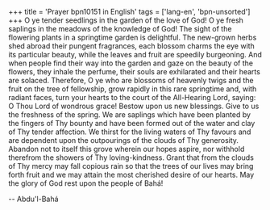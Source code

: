 +++
title = 'Prayer bpn10151 in English'
tags = ['lang-en', 'bpn-unsorted']
+++
O ye tender seedlings in the garden of the love of God!
O ye fresh saplings in the meadows of the knowledge of God!
The sight of the flowering plants in a springtime garden is delightful. The new-grown herbs shed abroad their pungent fragrances, each blossom charms the eye with its particular beauty, while the leaves and fruit are speedily burgeoning. And when people find their way into the garden and gaze on the beauty of the flowers, they inhale the perfume, their souls are exhilarated and their hearts are solaced. Therefore, O ye who are blossoms of heavenly twigs and the fruit on the tree of fellowship, grow rapidly in this rare springtime and, with radiant faces, turn your hearts to the court of the All-Hearing Lord, saying:
O Thou Lord of wondrous grace!
Bestow upon us new blessings. Give to us the freshness of the spring. We are saplings which have been planted by the fingers of Thy bounty and have been formed out of the water and clay of Thy tender affection. We thirst for the living waters of Thy favours and are dependent upon the outpourings of the clouds of Thy generosity. Abandon not to itself this grove wherein our hopes aspire, nor withhold therefrom the showers of Thy loving-kindness. Grant that from the clouds of Thy mercy may fall copious rain so that the trees of our lives may bring forth fruit and we may attain the most cherished desire of our hearts.
May the glory of God rest upon the people of Bahá!

-- Abdu'l-Bahá
